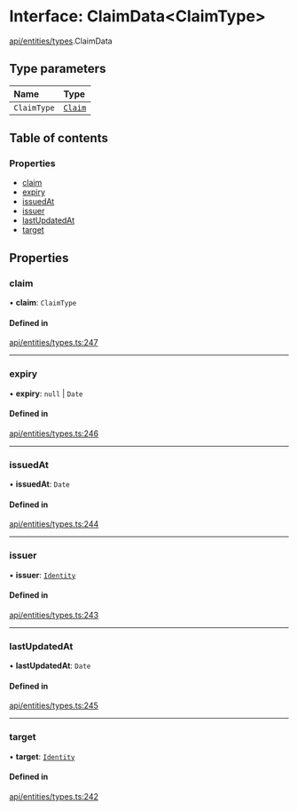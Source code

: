 # Interface: ClaimData\<ClaimType\>

[api/entities/types](../wiki/api.entities.types).ClaimData

## Type parameters

| Name | Type |
| :------ | :------ |
| `ClaimType` | [`Claim`](../wiki/api.entities.types#claim) |

## Table of contents

### Properties

- [claim](../wiki/api.entities.types.ClaimData#claim)
- [expiry](../wiki/api.entities.types.ClaimData#expiry)
- [issuedAt](../wiki/api.entities.types.ClaimData#issuedat)
- [issuer](../wiki/api.entities.types.ClaimData#issuer)
- [lastUpdatedAt](../wiki/api.entities.types.ClaimData#lastupdatedat)
- [target](../wiki/api.entities.types.ClaimData#target)

## Properties

### claim

• **claim**: `ClaimType`

#### Defined in

[api/entities/types.ts:247](https://github.com/PolymeshAssociation/polymesh-sdk/blob/9a8715021/src/api/entities/types.ts#L247)

___

### expiry

• **expiry**: ``null`` \| `Date`

#### Defined in

[api/entities/types.ts:246](https://github.com/PolymeshAssociation/polymesh-sdk/blob/9a8715021/src/api/entities/types.ts#L246)

___

### issuedAt

• **issuedAt**: `Date`

#### Defined in

[api/entities/types.ts:244](https://github.com/PolymeshAssociation/polymesh-sdk/blob/9a8715021/src/api/entities/types.ts#L244)

___

### issuer

• **issuer**: [`Identity`](../wiki/api.entities.Identity.Identity)

#### Defined in

[api/entities/types.ts:243](https://github.com/PolymeshAssociation/polymesh-sdk/blob/9a8715021/src/api/entities/types.ts#L243)

___

### lastUpdatedAt

• **lastUpdatedAt**: `Date`

#### Defined in

[api/entities/types.ts:245](https://github.com/PolymeshAssociation/polymesh-sdk/blob/9a8715021/src/api/entities/types.ts#L245)

___

### target

• **target**: [`Identity`](../wiki/api.entities.Identity.Identity)

#### Defined in

[api/entities/types.ts:242](https://github.com/PolymeshAssociation/polymesh-sdk/blob/9a8715021/src/api/entities/types.ts#L242)
